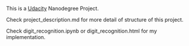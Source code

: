 This is a [Udacity](https://cn.udacity.com/) Nanodegree Project.

Check project_description.md for more detail of structure of this project.

Check digit_recognition.ipynb or digit_recognition.html for my implementation.